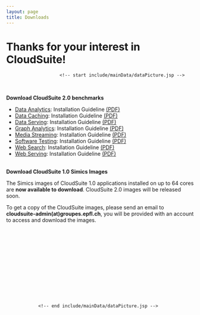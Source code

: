 ```yaml
---
layout: page
title: Downloads
---
```



<div id="content_outline">
<div id="content-projects"> 

<h1>Thanks for your interest in CloudSuite!</h1>

                        <!-- start include/mainData/dataPicture.jsp -->

<br>


<b>Download CloudSuite 2.0 benchmarks</b>
<ul>
<li><a href="./software/analytics.tar.gz" onClick="_gaq.push(['_trackEvent', 'Software', 'Click', 'analytics.tar.gz']);">Data Analytics</a>: Installation Guideline <a href= "docs/data-analytics.pdf" onClick="_gaq.push(['_trackEvent', 'Software', 'Click', data-analytics.pdf']);">(PDF)</a></li>
<li><a href="./software/memcached.tar.gz" onClick="_gaq.push(['_trackEvent', 'Software', 'Click', 'memcached.tar.gz']);">Data Caching</a>: Installation Guideline <a href= "docs/data-caching.pdf" onClick="_gaq.push(['_trackEvent', 'Software', 'Click', data-caching.pdf']);">(PDF)</a></li>
<li><a href="./software/dataserving.tar.gz" onClick="_gaq.push(['_trackEvent', 'Software', 'Click', 'dataserving.tar.gz']);">Data Serving</a>: Installation Guideline <a href="docs/data-serving.pdf" onClick="_gaq.push(['_trackEvent', 'Software', 'Click', 'data-serving.pdf']);">(PDF)</a> </li>
<li><a href="./software/graph.tar.gz" onClick="_gaq.push(['_trackEvent', 'Software', 'Click', 'graph.tar.gz']);">Graph Analytics</a>: Installation Guideline <a href="docs/graph-analytics.pdf" onClick="_gaq.push(['_trackEvent', 'Software', 'Click', 'graph-analytics.pdf']);">(PDF)</a> </li>
<li><a href="./software/streaming.tar.gz" onClick="_gaq.push(['_trackEvent', 'Software', 'Click', 'streaming.tar.gz']);">Media Streaming</a>: Installation Guideline <a href= "docs/media-streaming.pdf" onClick="_gaq.push(['_trackEvent', 'Software', 'Click', 'media-streaming.pdf']);">(PDF)</a> </li>
<li><a href="./software/cloud9.tar.gz" onClick="_gaq.push(['_trackEvent', 'Software', 'Click', 'cloud9.tar.gz']);">Software Testing</a>: Installation Guideline <a href="docs/SW-testing.pdf" onClick="_gaq.push(['_trackEvent', 'Software', 'Click', 'SW-testing.pdf']);">(PDF)</a></li>
<li><a href="./software/search.tar.gz" onClick="_gaq.push(['_trackEvent', 'Software', 'Click', 'search.tar.gz']);">Web Search</a>: Installation Guideline <a href="docs/web-search.pdf" onClick="_gaq.push(['_trackEvent', 'Software', 'Click', 'web-search.pdf']);">(PDF)</a></li>
<li><a href="./software/web.tar.gz" onClick="_gaq.push(['_trackEvent', 'Software', 'Click', 'web.tar.gz']);">Web Serving</a>: Installation Guideline <a href="docs/web-serving.pdf" onClick="_gaq.push(['_trackEvent', 'Software', 'Click', 'web-serving.pdf']);">(PDF)</a></li>

</ul>
</p>
<br>
<b>Download CloudSuite 1.0 Simics Images</b>
<p>The Simics images of CloudSuite 1.0 applications installed on up to 64 cores are <b>now available to download</b>. CloudSuite 2.0 images will be released soon.</p>
<p>To get a copy of the CloudSuite images, please send an email to <br />
  <b>cloudsuite-admin(at)groupes.epfl.ch</b>, you will be provided with an account to access and download the images. </p>
<br/>
<br/>
<br/>
<br/>
<br/>
<br/>

<br/>
<br/>
<br/>
<br/>
<br/>

                <!-- end include/mainData/dataPicture.jsp -->

<P CLASS="clear"></p></br>

</div>

</div>